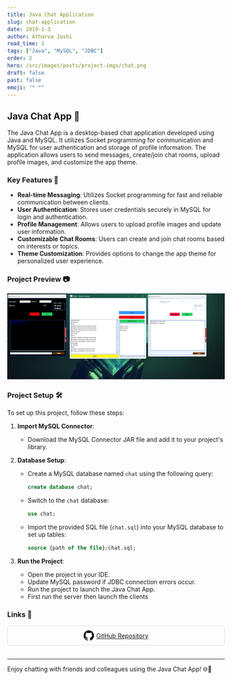 ```yaml
---
title: Java Chat Application
slug: chat-application
date: 2019-1-3
author: Atharva Joshi
read_time: 1
tags: ["Java", "MySQL", "JDBC"]
order: 2
hero: /src/images/posts/project-imgs/chat.png
draft: false
past: false
emoji: "❝ ❞"
---
```


## Java Chat App 💬

The Java Chat App is a desktop-based chat application developed using Java and MySQL. It utilizes Socket programming for communication and MySQL for user authentication and storage of profile information. The application allows users to send messages, create/join chat rooms, upload profile images, and customize the app theme.

### Key Features 🚀

- **Real-time Messaging**: Utilizes Socket programming for fast and reliable communication between clients.
- **User Authentication**: Stores user credentials securely in MySQL for login and authentication.
- **Profile Management**: Allows users to upload profile images and update user information.
- **Customizable Chat Rooms**: Users can create and join chat rooms based on interests or topics.
- **Theme Customization**: Provides options to change the app theme for personalized user experience.

### Project Preview 📷

![Java Chat App Preview](https://raw.githubusercontent.com/atharva20-coder/java-Chat-app/master/chat%20app.png)

### Project Setup 🛠️

To set up this project, follow these steps:

1. **Import MySQL Connector**:

   - Download the MySQL Connector JAR file and add it to your project's library.

2. **Database Setup**:

   - Create a MySQL database named `chat` using the following query:
     ```sql
     create database chat;
     ```
   - Switch to the `chat` database:
     ```sql
     use chat;
     ```
   - Import the provided SQL file (`chat.sql`) into your MySQL database to set up tables:
     ```sql
     source {path of the file}/chat.sql;
     ```

3. **Run the Project**:
   - Open the project in your IDE.
   - Update MySQL password if JDBC connection errors occur.
   - Run the project to launch the Java Chat App.
   - First run the server then launch the clients

### Links 🔗

<div style="display: flex; flex-wrap: wrap; gap: 10px;">

<div style="flex: 1; min-width: 150px; border: 1px solid #ddd; border-radius: 5px; padding: 10px; text-align: center;">
  <a href="https://github.com/atharva20-coder/java-Chat-app" target="_blank" style="display: flex; align-items: center; justify-content: center;">
    <svg height="24" width="24" viewBox="0 0 16 16" version="1.1" aria-hidden="true" style="fill: #000; margin-right: 5px;">
      <path fill-rule="evenodd" d="M8 0C3.58 0 0 3.58 0 8c0 3.54 2.29 6.53 5.47 7.59.4.07.55-.17.55-.38 0-.19-.01-.82-.01-1.49-2.01.37-2.53-.49-2.69-.94-.09-.23-.48-.94-.82-1.13-.28-.15-.68-.52-.01-.53.63-.01 1.08.58 1.23.82.72 1.21 1.87.87 2.33.66.07-.52.28-.87.51-1.07-1.78-.2-3.64-.89-3.64-3.95 0-.87.31-1.59.82-2.15-.08-.2-.36-1.02.08-2.12 0 0 .67-.21 2.2.82.64-.18 1.32-.27 2-.27.68 0 1.36.09 2 .27 1.53-1.04 2.2-.82 2.2-.82.44 1.1.16 1.92.08 2.12.51.56.82 1.27.82 2.15 0 3.07-1.87 3.75-3.65 3.95.29.25.54.73.54 1.48 0 1.07-.01 1.93-.01 2.2 0 .21.15.45.55.38A8.013 8.013 0 0 0 16 8c0-4.42-3.58-8-8-8z"></path>
    </svg>
    GitHub Repository
  </a>
</div>

</div>

<br>

---

Enjoy chatting with friends and colleagues using the Java Chat App! 🌐💬

